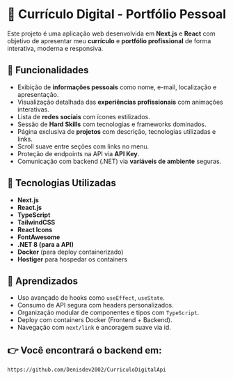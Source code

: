 # 💼 Currículo Digital - Portfólio Pessoal

Este projeto é uma aplicação web desenvolvida em **Next.js** e **React** com objetivo de apresentar meu **currículo** e **portfólio profissional** de forma interativa, moderna e responsiva.

## 📌 Funcionalidades

- Exibição de **informações pessoais** como nome, e-mail, localização e apresentação.
- Visualização detalhada das **experiências profissionais** com animações interativas.
- Lista de **redes sociais** com ícones estilizados.
- Sessão de **Hard Skills** com tecnologias e frameworks dominados.
- Página exclusiva de **projetos** com descrição, tecnologias utilizadas e links.
- Scroll suave entre seções com links no menu.
- Proteção de endpoints na API via **API Key**.
- Comunicação com backend (.NET) via **variáveis de ambiente** seguras.

## 🚀 Tecnologias Utilizadas

- **Next.js**
- **React.js**
- **TypeScript**
- **TailwindCSS**
- **React Icons**
- **FontAwesome**
- **.NET 8 (para a API)**
- **Docker** (para deploy containerizado)
- **Hostiger** para hospedar os containers

## 🧠 Aprendizados

- Uso avançado de hooks como `useEffect`, `useState`.
- Consumo de API segura com headers personalizados.
- Organização modular de componentes e tipos com `TypeScript`.
- Deploy com containers Docker (Frontend + Backend).
- Navegação com `next/link` e ancoragem suave via id.

## 👉 Você encontrará o backend em:
    https://github.com/Denisdev2002/CurriculoDigitalApi
